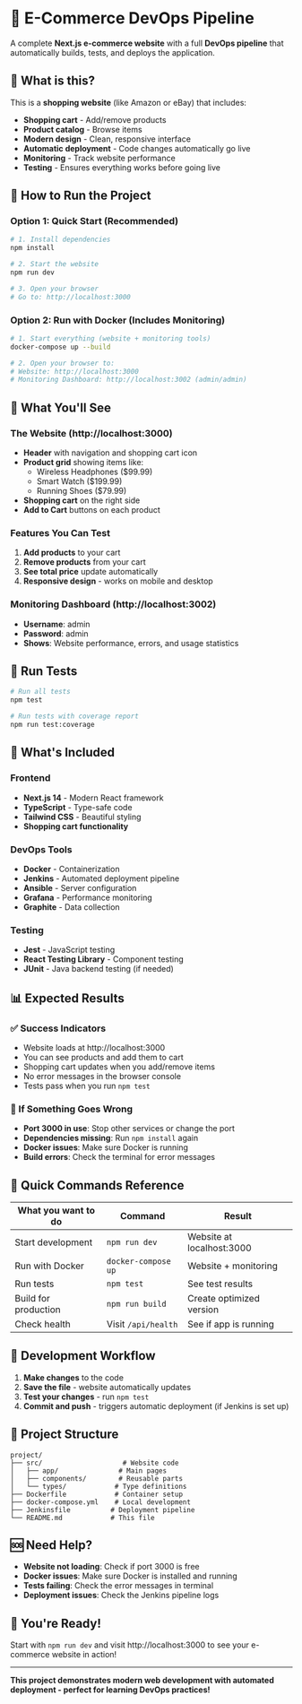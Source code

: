 # 🛒 E-Commerce DevOps Pipeline

A complete **Next.js e-commerce website** with a full **DevOps pipeline** that automatically builds, tests, and deploys the application.

## 🎯 What is this?

This is a **shopping website** (like Amazon or eBay) that includes:

- **Shopping cart** - Add/remove products
- **Product catalog** - Browse items
- **Modern design** - Clean, responsive interface
- **Automatic deployment** - Code changes automatically go live
- **Monitoring** - Track website performance
- **Testing** - Ensures everything works before going live

## 🚀 How to Run the Project

### Option 1: Quick Start (Recommended)
```bash
# 1. Install dependencies
npm install

# 2. Start the website
npm run dev

# 3. Open your browser
# Go to: http://localhost:3000
```

### Option 2: Run with Docker (Includes Monitoring)
```bash
# 1. Start everything (website + monitoring tools)
docker-compose up --build

# 2. Open your browser to:
# Website: http://localhost:3000
# Monitoring Dashboard: http://localhost:3002 (admin/admin)
```

## 📱 What You'll See

### The Website (http://localhost:3000)
- **Header** with navigation and shopping cart icon
- **Product grid** showing items like:
  - Wireless Headphones ($99.99)
  - Smart Watch ($199.99)
  - Running Shoes ($79.99)
- **Shopping cart** on the right side
- **Add to Cart** buttons on each product

### Features You Can Test
1. **Add products** to your cart
2. **Remove products** from your cart
3. **See total price** update automatically
4. **Responsive design** - works on mobile and desktop

### Monitoring Dashboard (http://localhost:3002)
- **Username**: admin
- **Password**: admin
- **Shows**: Website performance, errors, and usage statistics

## 🧪 Run Tests
```bash
# Run all tests
npm test

# Run tests with coverage report
npm run test:coverage
```

## 🔧 What's Included

### Frontend
- **Next.js 14** - Modern React framework
- **TypeScript** - Type-safe code
- **Tailwind CSS** - Beautiful styling
- **Shopping cart functionality**

### DevOps Tools
- **Docker** - Containerization
- **Jenkins** - Automated deployment pipeline
- **Ansible** - Server configuration
- **Grafana** - Performance monitoring
- **Graphite** - Data collection

### Testing
- **Jest** - JavaScript testing
- **React Testing Library** - Component testing
- **JUnit** - Java backend testing (if needed)

## 📊 Expected Results

### ✅ Success Indicators
- Website loads at http://localhost:3000
- You can see products and add them to cart
- Shopping cart updates when you add/remove items
- No error messages in the browser console
- Tests pass when you run `npm test`

### 🚨 If Something Goes Wrong
- **Port 3000 in use**: Stop other services or change the port
- **Dependencies missing**: Run `npm install` again
- **Docker issues**: Make sure Docker is running
- **Build errors**: Check the terminal for error messages

## 🎯 Quick Commands Reference

| What you want to do | Command | Result |
|---------------------|---------|---------|
| Start development | `npm run dev` | Website at localhost:3000 |
| Run with Docker | `docker-compose up` | Website + monitoring |
| Run tests | `npm test` | See test results |
| Build for production | `npm run build` | Create optimized version |
| Check health | Visit `/api/health` | See if app is running |

## 🔄 Development Workflow

1. **Make changes** to the code
2. **Save the file** - website automatically updates
3. **Test your changes** - run `npm test`
4. **Commit and push** - triggers automatic deployment (if Jenkins is set up)

## 📁 Project Structure

```
project/
├── src/                    # Website code
│   ├── app/               # Main pages
│   ├── components/        # Reusable parts
│   └── types/            # Type definitions
├── Dockerfile            # Container setup
├── docker-compose.yml    # Local development
├── Jenkinsfile          # Deployment pipeline
└── README.md            # This file
```

## 🆘 Need Help?

- **Website not loading**: Check if port 3000 is free
- **Docker issues**: Make sure Docker is installed and running
- **Tests failing**: Check the error messages in terminal
- **Deployment issues**: Check the Jenkins pipeline logs

## 🎉 You're Ready!

Start with `npm run dev` and visit http://localhost:3000 to see your e-commerce website in action!

---

**This project demonstrates modern web development with automated deployment - perfect for learning DevOps practices!**
